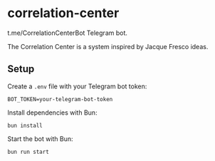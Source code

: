 # correlation-center

t.me/CorrelationCenterBot Telegram bot.

The Correlation Center is a system inspired by Jacque Fresco ideas.

## Setup

Create a `.env` file with your Telegram bot token:

```
BOT_TOKEN=your-telegram-bot-token
```

Install dependencies with Bun:

```
bun install
```

Start the bot with Bun:

```
bun run start
```
